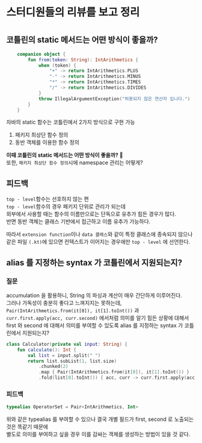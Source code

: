 스터디원들의 리뷰를 보고 정리
=======================
# 
## 코틀린의 static 메서드는 어떤 방식이 좋을까?    

```kt 
    companion object {
        fun from(token: String): IntArithmetics {
            when (token) {
                "+" -> return IntArithmetics.PLUS
                "-" -> return IntArithmetics.MINUS
                "*" -> return IntArithmetics.TIMES
                "/" -> return IntArithmetics.DIVIDES
            }
            throw IllegalArgumentException("허용되지 않은 연산자 입니다.")
        }
    }
```
자바의 static 함수는 코틀린에서 2가지 방식으로 구현 가능   
 
1. 패키지 최상단 함수 정의    
2. 동반 객체를 이용한 함수 정의  
       
**이때 코틀린의 static 메서드는 어떤 방식이 좋을까? 🤔**          
또한, `패키지 최상단 함수 정의`시에 namespace 관리는 어떻게?           
     
## 피드백      
`top - level`함수는 선호하지 않는 편            
`top - level`함수의 경우 패키지 단위로 관리가 되는데             
외부에서 사용할 때는 함수의 이름만으로는 단독으로 유추가 힘든 경우가 많다.         
반면 동반 객체는 클래스 기반에서 접근하고 이름 유추가 가능하다.      

따라서 `extension function`이나 `data 클래스`와 같이 특정 클래스에 종속되지 않으나           
같은 파일 `(.kt)`에 있으면 컨텍스트가 이어지는 경우에만 `top - level` 에 선언한다.       

##  alias 를 지정하는 syntax 가 코틀린에서 지원되는지?   
### 질문  
accumulation 을 활용하니, String 의 파싱과 계산이 매우 간단하게 이루어진다.    
그러나 가독성이 충분히 좋다고 느껴지지는 못하는데,  
`Pair(IntArithmetics.from(it[0]), it[1].toInt())` 과    
`curr.first.apply(acc, curr.second)` 에서처럼 의미를 알기 힘든 상황에 대해서    
first 와 second 에 대해서 의미를 부여할 수 있도록 alias 를 지정하는 syntax 가 코틀린에서 지원되는지?   
  
```kt
class Calculator(private val input: String) {
    fun calculate(): Int {
        val list = input.split(" ")
        return list.subList(1, list.size)
            .chunked(2)
            .map { Pair(IntArithmetics.from(it[0]), it[1].toInt()) }
            .fold(list[0].toInt()) { acc, curr -> curr.first.apply(acc, curr.second) }
```

### 피드백 
```kt
typealias OperatorSet = Pair<IntArithmetics, Int>   
```
위와 같은 typealias 를 부여할 수 있으나 결국 개별 필드가 first, second 로 노출되는 것은 똑같기 때문에   
별도로 의미를 부여하고 싶을 경우 이를 감싸는 객체를 생성하는 방법이 있을 것 같다.   




